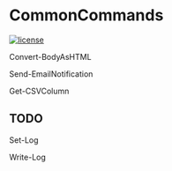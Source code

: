 # CommonCommands

[![license](https://img.shields.io/github/license/mashape/apistatus.svg)](https://opensource.org/licenses/mit-license.php)

Convert-BodyAsHTML

Send-EmailNotification

Get-CSVColumn

## TODO

Set-Log

Write-Log
